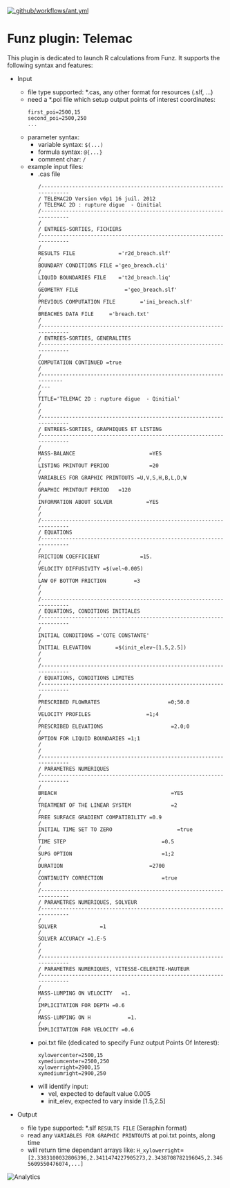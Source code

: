 [![.github/workflows/ant.yml](https://github.com/Funz/plugin-Telemac/actions/workflows/ant.yml/badge.svg)](https://github.com/Funz/plugin-Telemac/actions/workflows/ant.yml)

# Funz plugin: Telemac

This plugin is dedicated to launch R calculations from Funz.
It supports the following syntax and features:

  * Input
    * file type supported: *.cas, any other format for resources (.slf, ...)
    * need a *.poi file which setup output points of interest coordinates:
      ```
      first_poi=2500,15
      second_poi=2500,250
      ...
      ```
    * parameter syntax: 
      * variable syntax: `$(...)`
      * formula syntax: `@{...}`
      * comment char: `/`
    * example input files:
      * .cas file
        ```
        /---------------------------------------------------------------------
        / TELEMAC2D Version v6p1 16 juil. 2012
        / TELEMAC 2D : rupture digue  - Qinitial
        /---------------------------------------------------------------------
        /
        / ENTREES-SORTIES, FICHIERS
        /---------------------------------------------------------------------
        /
        RESULTS FILE              ='r2d_breach.slf'
        /
        BOUNDARY CONDITIONS FILE ='geo_breach.cli'
        /
        LIQUID BOUNDARIES FILE    ='t2d_breach.liq'
        /
        GEOMETRY FILE               ='geo_breach.slf'
        /
        PREVIOUS COMPUTATION FILE        ='ini_breach.slf'
        /
        BREACHES DATA FILE     ='breach.txt'
        /
        /---------------------------------------------------------------------
        / ENTREES-SORTIES, GENERALITES
        /---------------------------------------------------------------------
        /
        COMPUTATION CONTINUED =true
        /
        /-------------------------------------------------------------------
        /---
        /
        TITLE='TELEMAC 2D : rupture digue  - Qinitial'
        /
        /
        /---------------------------------------------------------------------
        / ENTREES-SORTIES, GRAPHIQUES ET LISTING
        /---------------------------------------------------------------------
        /
        MASS-BALANCE                        =YES
        /
        LISTING PRINTOUT PERIOD             =20
        /
        VARIABLES FOR GRAPHIC PRINTOUTS =U,V,S,H,B,L,D,W
        /
        GRAPHIC PRINTOUT PERIOD   =120
        /
        INFORMATION ABOUT SOLVER           =YES
        /
        /
        /---------------------------------------------------------------------
        / EQUATIONS
        /---------------------------------------------------------------------
        /
        FRICTION COEFFICIENT             =15.
        /
        VELOCITY DIFFUSIVITY =$(vel~0.005)
        /
        LAW OF BOTTOM FRICTION         =3
        /
        /
        /---------------------------------------------------------------------
        / EQUATIONS, CONDITIONS INITIALES
        /---------------------------------------------------------------------
        /
        INITIAL CONDITIONS ='COTE CONSTANTE'
        /
        INITIAL ELEVATION        =$(init_elev~[1.5,2.5])
        /
        /
        /---------------------------------------------------------------------
        / EQUATIONS, CONDITIONS LIMITES
        /---------------------------------------------------------------------
        /
        PRESCRIBED FLOWRATES                      =0;50.0
        /
        VELOCITY PROFILES                  =1;4
        /
        PRESCRIBED ELEVATIONS                      =2.0;0
        /
        OPTION FOR LIQUID BOUNDARIES =1;1
        /
        /
        /---------------------------------------------------------------------
        / PARAMETRES NUMERIQUES
        /---------------------------------------------------------------------
        /
        BREACH                                     =YES
        /
        TREATMENT OF THE LINEAR SYSTEM             =2
        /
        FREE SURFACE GRADIENT COMPATIBILITY =0.9
        /
        INITIAL TIME SET TO ZERO                     =true
        /
        TIME STEP                               =0.5
        /
        SUPG OPTION                             =1;2
        /
        DURATION                            =2700
        /
        CONTINUITY CORRECTION                   =true
        /
        /---------------------------------------------------------------------
        / PARAMETRES NUMERIQUES, SOLVEUR
        /---------------------------------------------------------------------
        /
        SOLVER              =1
        /
        SOLVER ACCURACY =1.E-5
        /
        /
        /---------------------------------------------------------------------
        / PARAMETRES NUMERIQUES, VITESSE-CELERITE-HAUTEUR
        /---------------------------------------------------------------------
        /
        MASS-LUMPING ON VELOCITY   =1.
        /
        IMPLICITATION FOR DEPTH =0.6
        /
        MASS-LUMPING ON H            =1.
        /
        IMPLICITATION FOR VELOCITY =0.6
        ```
      * poi.txt file (dedicated to specify Funz output Points Of Interest):
        ```
        xylowercenter=2500,15
        xymediumcenter=2500,250
        xylowerright=2900,15
        xymediumright=2900,250
        ```
      * will identify input:
        * vel, expected to default value 0.005
        * init_elev, expected to vary inside [1.5,2.5]

  * Output
    * file type supported: *.slf `RESULTS FILE` (Seraphin format)
    * read any `VARIABLES FOR GRAPHIC PRINTOUTS` at poi.txt points, along time
    * will return time dependant arrays like: `H_xylowerright`=`[2.3383100032806396,2.3411474227905273,2.3438708782196045,2.3465609550476074,...]`



![Analytics](https://ga-beacon.appspot.com/UA-109580-20/plugin-Telemac)
